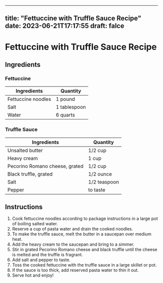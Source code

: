 
---
title: "Fettuccine with Truffle Sauce Recipe"
date: 2023-06-21T17:17:55
draft: falce
---

# Fettuccine with Truffle Sauce Recipe

## Ingredients

### Fettuccine
|Ingredients              |Quantity  |
|-------------------------|--------|
|Fettuccine noodles | 1 pound |
|Salt | 1 tablespoon |
|Water | 6 quarts |

### Truffle Sauce
|Ingredients              |Quantity  |
|-------------------------|--------|
|Unsalted butter | 1/2 cup |
|Heavy cream | 1 cup |
|Pecorino Romano cheese, grated | 1/2 cup |
|Black truffle, grated | 1/2 ounce |
|Salt | 1/2 teaspoon |
|Pepper | to taste |

## Instructions

1. Cook fettuccine noodles according to package instructions in a large pot of boiling salted water.
2. Reserve a cup of pasta water and drain the cooked noodles.
3. To make the truffle sauce, melt the butter in a saucepan over medium heat.
4. Add the heavy cream to the saucepan and bring to a simmer.
5. Stir in grated Pecorino Romano cheese and black truffle until the cheese is melted and the truffle is fragrant.
6. Add salt and pepper to taste.
7. Toss the cooked fettuccine with the truffle sauce in a large skillet or pot.
8. If the sauce is too thick, add reserved pasta water to thin it out.
9. Serve hot and enjoy!
